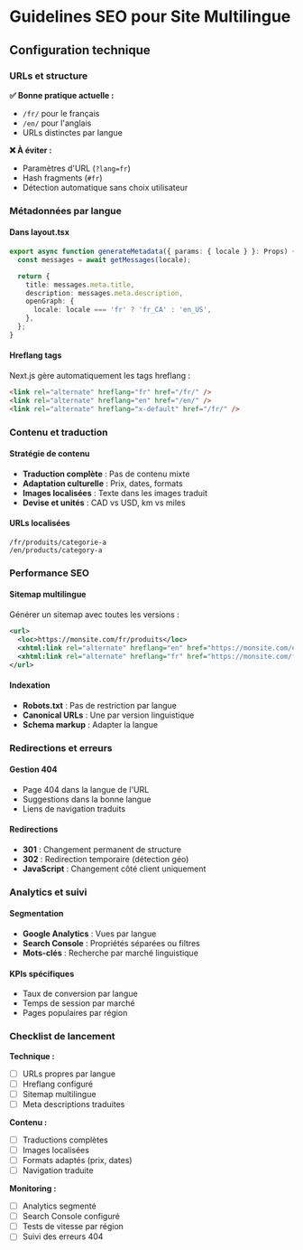 # Guidelines SEO pour Site Multilingue

## Configuration technique

### URLs et structure

**✅ Bonne pratique actuelle :**

- `/fr/` pour le français
- `/en/` pour l'anglais
- URLs distinctes par langue

**❌ À éviter :**

- Paramètres d'URL (`?lang=fr`)
- Hash fragments (`#fr`)
- Détection automatique sans choix utilisateur

### Métadonnées par langue

#### Dans layout.tsx

```typescript
export async function generateMetadata({ params: { locale } }: Props) {
  const messages = await getMessages(locale);

  return {
    title: messages.meta.title,
    description: messages.meta.description,
    openGraph: {
      locale: locale === 'fr' ? 'fr_CA' : 'en_US',
    },
  };
}
```

#### Hreflang tags

Next.js gère automatiquement les tags hreflang :

```html
<link rel="alternate" hreflang="fr" href="/fr/" />
<link rel="alternate" hreflang="en" href="/en/" />
<link rel="alternate" hreflang="x-default" href="/fr/" />
```

### Contenu et traduction

#### Stratégie de contenu

- **Traduction complète** : Pas de contenu mixte
- **Adaptation culturelle** : Prix, dates, formats
- **Images localisées** : Texte dans les images traduit
- **Devise et unités** : CAD vs USD, km vs miles

#### URLs localisées

```
/fr/produits/categorie-a
/en/products/category-a
```

### Performance SEO

#### Sitemap multilingue

Générer un sitemap avec toutes les versions :

```xml
<url>
  <loc>https://monsite.com/fr/produits</loc>
  <xhtml:link rel="alternate" hreflang="en" href="https://monsite.com/en/products"/>
  <xhtml:link rel="alternate" hreflang="fr" href="https://monsite.com/fr/produits"/>
</url>
```

#### Indexation

- **Robots.txt** : Pas de restriction par langue
- **Canonical URLs** : Une par version linguistique
- **Schema markup** : Adapter la langue

### Redirections et erreurs

#### Gestion 404

- Page 404 dans la langue de l'URL
- Suggestions dans la bonne langue
- Liens de navigation traduits

#### Redirections

- **301** : Changement permanent de structure
- **302** : Redirection temporaire (détection géo)
- **JavaScript** : Changement côté client uniquement

### Analytics et suivi

#### Segmentation

- **Google Analytics** : Vues par langue
- **Search Console** : Propriétés séparées ou filtres
- **Mots-clés** : Recherche par marché linguistique

#### KPIs spécifiques

- Taux de conversion par langue
- Temps de session par marché
- Pages populaires par région

### Checklist de lancement

**Technique :**

- [ ] URLs propres par langue
- [ ] Hreflang configuré
- [ ] Sitemap multilingue
- [ ] Meta descriptions traduites

**Contenu :**

- [ ] Traductions complètes
- [ ] Images localisées
- [ ] Formats adaptés (prix, dates)
- [ ] Navigation traduite

**Monitoring :**

- [ ] Analytics segmenté
- [ ] Search Console configuré
- [ ] Tests de vitesse par région
- [ ] Suivi des erreurs 404
